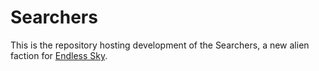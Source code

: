 # Searchers

This is the repository hosting development of the Searchers, a new alien faction for [Endless Sky](https://github.com/endless-sky/endless-sky).
